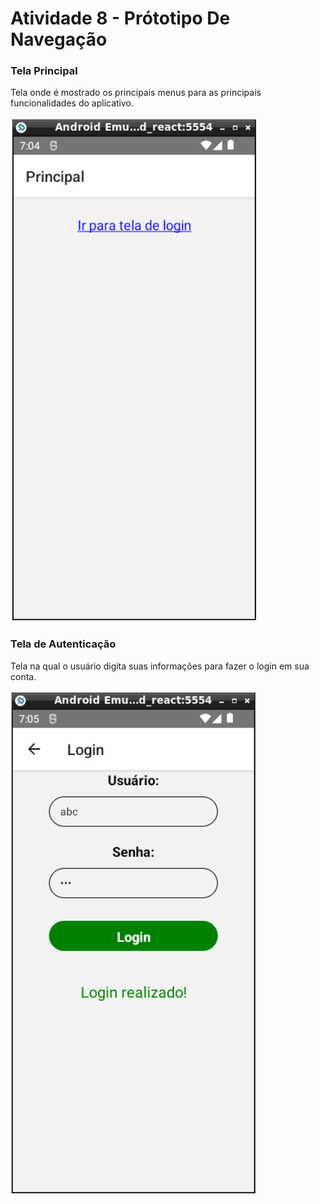 # Atividade 8 - Prótotipo De Navegação

### Tela Principal
Tela onde é mostrado os principais menus para as principais funcionalidades do aplicativo.

![Print da tela pricipal](./src/screenshots/homescreen.png)

### Tela de Autenticação
Tela na qual o usuário digita suas informações para fazer o login em sua conta.

![Print da tela de login](./src/screenshots/loginscreen.png)
